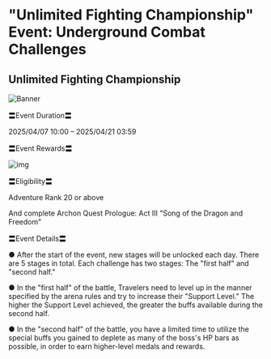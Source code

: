 # "Unlimited Fighting Championship" Event: Underground Combat Challenges
## Unlimited Fighting Championship
![Banner](https://sdk.hoyoverse.com/upload/ann/2025/03/11/a24d08503f6dacd1d32bada5cc522b8c_3519890817035305002.jpg)

〓Event Duration〓

<t class="t_lc" contenteditable="false">2025/04/07 10:00</t> – <t class="t_lc" contenteditable="false">2025/04/21 03:59</t>

〓Event Rewards〓

![img](https://sdk.hoyoverse.com/upload/ann/2025/02/20/206bcc9dabd8354e9eb7107bab57cf6c_2731127427893668615.png)

〓Eligibility〓

Adventure Rank 20 or above

And complete Archon Quest Prologue: Act III "Song of the Dragon and Freedom"

〓Event Details〓

● After the start of the event, new stages will be unlocked each day. There are 5 stages in total. Each challenge has two stages: The "first half" and "second half."

● In the "first half" of the battle, Travelers need to level up in the manner specified by the arena rules and try to increase their "Support Level." The higher the Support Level achieved, the greater the buffs available during the second half.

● In the "second half" of the battle, you have a limited time to utilize the special buffs you gained to deplete as many of the boss's HP bars as possible, in order to earn higher-level medals and rewards.
